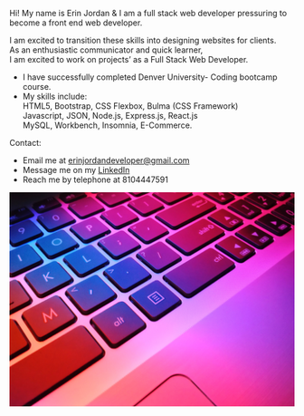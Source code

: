 Hi! My name is Erin Jordan & I am a full stack web developer pressuring to become a front end web developer. <br>

I am excited to transition these skills into designing websites for clients. <br>
As an enthusiastic communicator and quick learner, <br>
I am excited to work on projects’ as a Full Stack Web Developer.

* I have successfully completed Denver University- Coding bootcamp course. <br>
* My skills include: <br>
HTML5, Bootstrap, CSS Flexbox, Bulma (CSS Framework) <br>
Javascript, JSON, Node.js, Express.js, React.js <br>
MySQL, Workbench, Insomnia, E-Commerce.

Contact:
* Email me at erinjordandeveloper@gmail.com
* Message me on my <a href="https://www.linkedin.com/in/erin-jordan-6b58a51a0/">LinkedIn</a>
* Reach me by telephone at 8104447591


<img src='./githubpicture.jpg'/>
